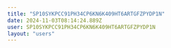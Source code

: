 ```yaml
---
title: "SP10SYKPCC91PH34CP6KN6K409HT6ARTGFZPYDP1N"
date: 2024-11-03T08:14:24.889Z
user: SP10SYKPCC91PH34CP6KN6K409HT6ARTGFZPYDP1N
layout: "users"
---
```

    
